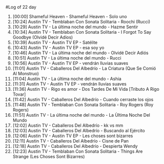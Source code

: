 #Log of 22 day

1. [00:00] Shameful Heaven - Shameful Heaven - Solo uno
1. [10:24] Austin TV - Temblaban Con Sonata Solitaria - Roochi (Rucci)
1. [10:29] Austin TV - La última noche del mundo - Hazme Sentir
1. [10:34] Austin TV - Temblaban Con Sonata Solitaria - I Forgot To Say Goodbye (Olvidé Decir Adios)
1. [10:39] Austin TV - Austin TV EP - Satélite
1. [10:43] Austin TV - Austin TV EP - esa soy yo
1. [10:46] Austin TV - La última noche del mundo - Olvidé Decir Adiós
1. [10:51] Austin TV - La última noche del mundo - Rucci
1. [10:56] Austin TV - Austin TV EP - vendrán lluvias suaves
1. [11:01] Austin TV - Caballeros Del Albedrío - La Criatura (Que Se Comió Al Monstruo)
1. [11:04] Austin TV - La última noche del mundo - Ashia
1. [11:31] Austin TV - Austin TV EP - vendrán lluvias suaves
1. [11:36] Austin TV - Rigo es amor - Dos Tardes De Mi Vida [Tributo A Rigo Tovar]
1. [11:42] Austin TV - Caballeros Del Albedrío - Cuando cerraste los ojos
1. [11:48] Austin TV - Temblaban Con Sonata Solitaria - Roy Rogers (Roy Rogers)
1. [11:51] Austin TV - La última noche del mundo - La Ùltima Noche Del Mundo
1. [12:02] Austin TV - Caballeros Del Albedrío - kk vs mm
1. [12:03] Austin TV - Caballeros Del Albedrío - Buscando al Ejército
1. [12:06] Austin TV - Austin TV EP - Les choses sont bizarres
1. [12:11] Austin TV - Caballeros Del Albedrío - Cisne de Pan
1. [12:18] Austin TV - Caballeros Del Albedrío - Despierta Wendy
1. [12:23] Austin TV - Temblaban Con Sonata Solitaria - Things Are Strange (Les Choses Sont Bizarres)
